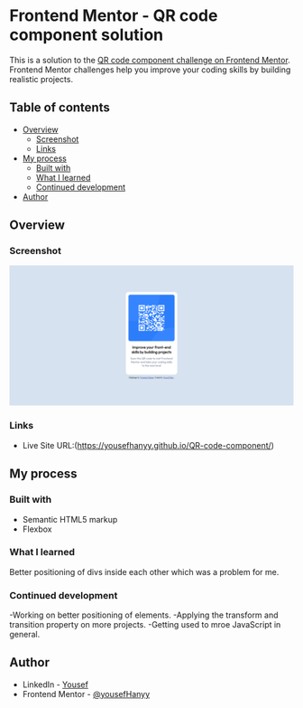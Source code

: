 # Frontend Mentor - QR code component solution

This is a solution to the [QR code component challenge on Frontend Mentor](https://www.frontendmentor.io/challenges/qr-code-component-iux_sIO_H). Frontend Mentor challenges help you improve your coding skills by building realistic projects.

## Table of contents

- [Overview](#overview)
  - [Screenshot](#screenshot)
  - [Links](#links)
- [My process](#my-process)
  - [Built with](#built-with)
  - [What I learned](#what-i-learned)
  - [Continued development](#continued-development)
- [Author](#author)

## Overview

### Screenshot

![](./screenshot.jpg)

### Links

- Live Site URL:(https://yousefhanyy.github.io/QR-code-component/)

## My process

### Built with

- Semantic HTML5 markup
- Flexbox

### What I learned

Better positioning of divs inside each other which was a problem for me.

### Continued development

-Working on better positioning of elements.
-Applying the transform and transition property on more projects.
-Getting used to mroe JavaScript in general.

## Author

- LinkedIn - [Yousef](https://www.linkedin.com/in/yousef-hany-mahmoud/)
- Frontend Mentor - [@yousefHanyy](https://www.frontendmentor.io/profile/yourusername)
